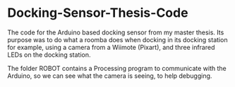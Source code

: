 # Docking-Sensor-Thesis-Code
The code for the Arduino based docking sensor from my master thesis.
Its purpose was to do what a roomba does when docking in its docking station for example, using a camera from a Wiimote (Pixart), and three infrared LEDs on the docking station.

The folder ROBOT contains a Processing program to communicate with the Arduino, so we can see what the camera is seeing, to help debugging.
